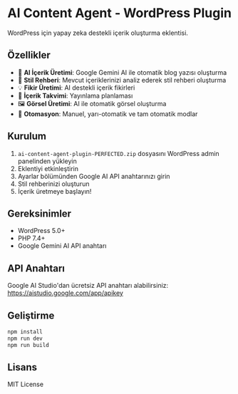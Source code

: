 # AI Content Agent - WordPress Plugin

WordPress için yapay zeka destekli içerik oluşturma eklentisi.

## Özellikler

- 🤖 **AI İçerik Üretimi**: Google Gemini AI ile otomatik blog yazısı oluşturma
- 📝 **Stil Rehberi**: Mevcut içeriklerinizi analiz ederek stil rehberi oluşturma
- 💡 **Fikir Üretimi**: AI destekli içerik fikirleri
- 📅 **İçerik Takvimi**: Yayınlama planlaması
- 🖼️ **Görsel Üretimi**: AI ile otomatik görsel oluşturma
- 🔄 **Otomasyon**: Manuel, yarı-otomatik ve tam otomatik modlar

## Kurulum

1. `ai-content-agent-plugin-PERFECTED.zip` dosyasını WordPress admin panelinden yükleyin
2. Eklentiyi etkinleştirin
3. Ayarlar bölümünden Google AI API anahtarınızı girin
4. Stil rehberinizi oluşturun
5. İçerik üretmeye başlayın!

## Gereksinimler

- WordPress 5.0+
- PHP 7.4+
- Google Gemini AI API anahtarı

## API Anahtarı

Google AI Studio'dan ücretsiz API anahtarı alabilirsiniz:
https://aistudio.google.com/app/apikey

## Geliştirme

```bash
npm install
npm run dev
npm run build
```

## Lisans

MIT License
